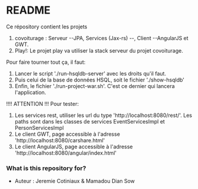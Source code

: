 # README #

Ce répository contient les projets
1. covoiturage : Serveur --JPA, Services (Jax-rs) --, Client --AngularJS et GWT.
2. Play!: Le projet play va utiliser la stack serveur du projet covoiturage.

Pour faire tourner tout ça, il faut:
1. Lancer le script './run-hsqldb-server' avec les droits qu'il faut.
2. Puis celui de la base de données HSQL, soit le fichier './show-hsqldb'
3. Enfin, le fichier './run-project-war.sh'. C'est ce dernier qui lancera l'application.

!!!! ATTENTION !!!
Pour tester:
1. Les services rest, utiliser les url du type 'http://localhost:8080/rest/'. Les paths sont dans les classes de services EventServicesImpl et PersonServicesImpl
2. Le client GWT, page accessible à l'adresse 'http://localhost:8080/carshare.html'
3. Le client AngularJS, page accessible à l'adresse 'http://localhost:8080/angular/index.html'


### What is this repository for? ###



* Auteur : Jeremie Cotiniaux & Mamadou Dian Sow